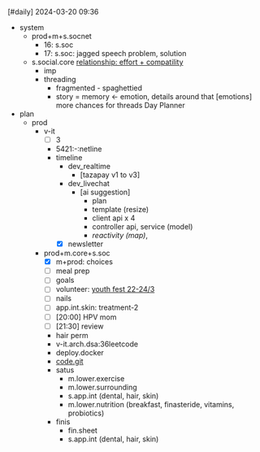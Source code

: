 [#daily]
2024-03-20
09:36

- system
	- prod+m+s.socnet
		- 16: s.soc
		- 17: s.soc: jagged speech problem, solution
	- s.social.core [relationship: effort + compatility](https://www.reddit.com/r/AnxiousAttachment/comments/l4ytpk/be_a_magnet_not_a_rope/?utm_source=share&utm_medium=web3x&utm_name=web3xcss&utm_term=1&utm_content=share_button)
		- imp
		- threading
			- fragmented - spaghettied
			- story = memory <- emotion, details around that [emotions] more chances for threads
Day Planner
- plan
	- prod
		- v-it
			- [ ] 3
			- 5421:-:netline
			- timeline
				- dev_realtime
					- [tazapay v1 to v3]
				- dev_livechat
					- [ai suggestion]
						- plan
						- template (resize)
						- client api x 4
						- controller api, service (model) 
						- *reactivity (map)*, 
				- [x] newsletter
		- prod+m.core+s.soc
			- [x] m+prod: choices
			- [ ] meal prep
			- [ ] goals
			- [ ] volunteer: [youth fest 22-24/3](https://maps.app.goo.gl/pVNYeVhLjPLoJrjX7)
			- [ ] nails
			- [ ] app.int.skin: treatment-2
			- [ ] [20:00] HPV mom
			- [ ] [21:30] review
			- hair perm
			- v-it.arch.dsa:36leetcode
			- deploy.docker
			- [code.git](https://antonz.org/git-by-example/?ref=dailydev)
			- satus
				- m.lower.exercise
				- m.lower.surrounding
				- s.app.int (dental, hair, skin)
				- m.lower.nutrition (breakfast, finasteride, vitamins, probiotics)
			- finis
				- fin.sheet
				- s.app.int (dental, hair, skin)
